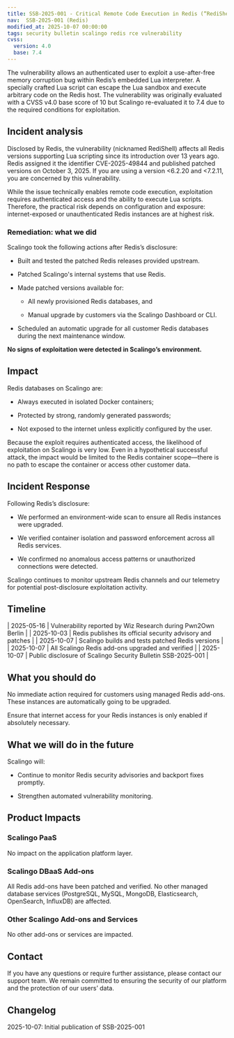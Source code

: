 ```yaml
---
title: SSB-2025-001 - Critical Remote Code Execution in Redis (“RediShell”)
nav:  SSB-2025-001 (Redis)
modified_at: 2025-10-07 00:00:00
tags: security bulletin scalingo redis rce vulnerability
cvss:
  version: 4.0
  base: 7.4
---
```


The vulnerability allows an authenticated user to exploit a use-after-free memory corruption bug within Redis’s embedded Lua interpreter.
A specially crafted Lua script can escape the Lua sandbox and execute arbitrary code on the Redis host.
The vulnerability was originally evaluated with a CVSS v4.0 base score of 10 but Scalingo re-evaluated it to 7.4 due to the required conditions for exploitation.

## Incident analysis

Disclosed by Redis, the vulnerability (nicknamed RediShell) affects all Redis versions supporting Lua scripting since its introduction over 13 years ago.
Redis assigned it the identifier CVE-2025-49844 and published patched versions on October 3, 2025.
If you are using a version <6.2.20 and <7.2.11, you are concerned by this vulnerability.

While the issue technically enables remote code execution, exploitation requires authenticated access and the ability to execute Lua scripts.
Therefore, the practical risk depends on configuration and exposure: internet-exposed or unauthenticated Redis instances are at highest risk.

### Remediation: what we did

Scalingo took the following actions after Redis’s disclosure:

- Built and tested the patched Redis releases provided upstream.

- Patched Scalingo's internal systems that use Redis.

- Made patched versions available for:

  - All newly provisioned Redis databases, and

  - Manual upgrade by customers via the Scalingo Dashboard or CLI.

- Scheduled an automatic upgrade for all customer Redis databases during the next maintenance window.

**No signs of exploitation were detected in Scalingo’s environment.**

## Impact

Redis databases on Scalingo are:

- Always executed in isolated Docker containers;

- Protected by strong, randomly generated passwords;

- Not exposed to the internet unless explicitly configured by the user.

Because the exploit requires authenticated access, the likelihood of exploitation on Scalingo is very low.
Even in a hypothetical successful attack, the impact would be limited to the Redis container scope—there is no path to escape the container or access other customer data.

## Incident Response

Following Redis’s disclosure:

- We performed an environment-wide scan to ensure all Redis instances were upgraded.

- We verified container isolation and password enforcement across all Redis services.

- We confirmed no anomalous access patterns or unauthorized connections were detected.

Scalingo continues to monitor upstream Redis channels and our telemetry for potential post-disclosure exploitation activity.

## Timeline

| 2025-05-16  | Vulnerability reported by Wiz Research during Pwn2Own Berlin |
| 2025-10-03  | Redis publishes its official security advisory and patches       |
| 2025-10-07  | Scalingo builds and tests patched Redis versions                 |
| 2025-10-07  | All Scalingo Redis add-ons upgraded and verified                 |
| 2025-10-07  | Public disclosure of Scalingo Security Bulletin SSB-2025-001     |

## What you should do

No immediate action required for customers using managed Redis add-ons.
These instances are automatically going to be upgraded.

Ensure that internet access for your Redis instances is only enabled if absolutely necessary.

## What we will do in the future

Scalingo will:
  
- Continue to monitor Redis security advisories and backport fixes promptly.

- Strengthen automated vulnerability monitoring.

## Product Impacts

### Scalingo PaaS

No impact on the application platform layer.

### Scalingo DBaaS Add-ons

All Redis add-ons have been patched and verified.
No other managed database services (PostgreSQL, MySQL, MongoDB, Elasticsearch, OpenSearch, InfluxDB) are affected.

### Other Scalingo Add-ons and Services

No other add-ons or services are impacted.

## Contact

If you have any questions or require further assistance, please contact our support team. We remain committed to ensuring the security of our platform and the protection of our users’ data.

## Changelog

2025-10-07: Initial publication of SSB-2025-001
